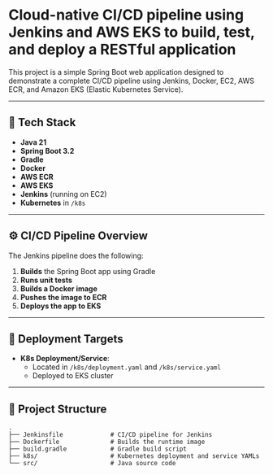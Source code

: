 # Cloud-native CI/CD pipeline using Jenkins and AWS EKS to build, test, and deploy a RESTful application

This project is a simple Spring Boot web application designed to demonstrate a complete CI/CD pipeline using Jenkins, Docker, EC2, AWS ECR, and Amazon EKS (Elastic Kubernetes Service).

---

## 🔧 Tech Stack

- **Java 21**
- **Spring Boot 3.2**
- **Gradle**
- **Docker**
- **AWS ECR** 
- **AWS EKS**
- **Jenkins** (running on EC2)
- **Kubernetes** in `/k8s`

---

## ⚙️ CI/CD Pipeline Overview

The Jenkins pipeline does the following:

1. **Builds** the Spring Boot app using Gradle
2. **Runs unit tests**
3. **Builds a Docker image**
4. **Pushes the image to ECR**
5. **Deploys the app to EKS**

---

## 🚀 Deployment Targets

- **K8s Deployment/Service**:
    - Located in `/k8s/deployment.yaml` and `/k8s/service.yaml`
    - Deployed to EKS cluster

---

## 📂 Project Structure

```plaintext
.
├── Jenkinsfile             # CI/CD pipeline for Jenkins
├── Dockerfile              # Builds the runtime image
├── build.gradle            # Gradle build script
├── k8s/                    # Kubernetes deployment and service YAMLs
└── src/                    # Java source code

